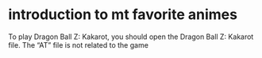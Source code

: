 <html>
<head>
<title> practice tutoria</title>
</head>
<body>
<h1> introduction to mt favorite animes</h1>
<p> To play Dragon Ball Z: Kakarot, you should open the Dragon Ball Z: Kakarot file. The “AT” file is not related to the game</P>
